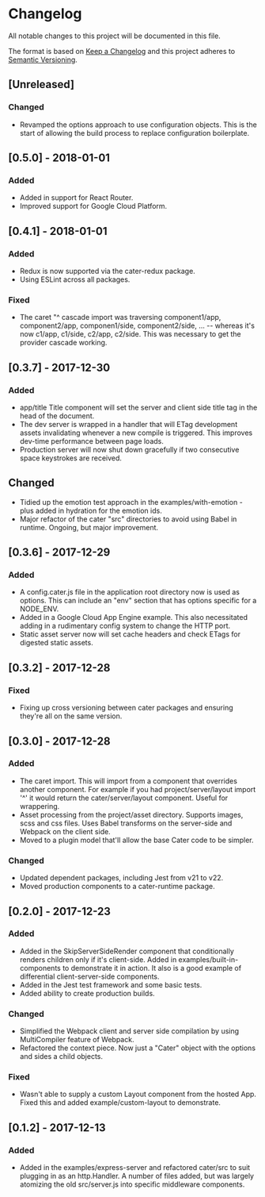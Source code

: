 # Changelog

All notable changes to this project will be documented in this file.

The format is based on [Keep a Changelog](http://keepachangelog.com/en/1.0.0/)
and this project adheres to [Semantic Versioning](http://semver.org/spec/v2.0.0.html).

## [Unreleased]

### Changed

* Revamped the options approach to use configuration objects. This is the start of allowing the build process to replace configuration boilerplate.

## [0.5.0] - 2018-01-01

### Added

* Added in support for React Router.
* Improved support for Google Cloud Platform.

## [0.4.1] - 2018-01-01

### Added

* Redux is now supported via the cater-redux package.
* Using ESLint across all packages.

### Fixed

* The caret "^ cascade import was traversing component1/app, component2/app, componen1/side, component2/side, ... -- whereas it's now c1/app, c1/side, c2/app, c2/side. This was necessary to get the provider cascade working.

## [0.3.7] - 2017-12-30

### Added

* app/title Title component will set the server and client side title tag in the head of the document.
* The dev server is wrapped in a handler that will ETag development assets invalidating whenever a new compile is triggered. This improves dev-time performance between page loads.
* Production server will now shut down gracefully if two consecutive space keystrokes are received.

## Changed

* Tidied up the emotion test approach in the examples/with-emotion - plus added in hydration for the emotion ids.
* Major refactor of the cater "src" directories to avoid using Babel in runtime. Ongoing, but major improvement.

## [0.3.6] - 2017-12-29

### Added

* A config.cater.js file in the application root directory now is used as options. This can include an "env" section that has options specific for a NODE_ENV.
* Added in a Google Cloud App Engine example. This also necessitated adding in a rudimentary config system to change the HTTP port.
* Static asset server now will set cache headers and check ETags for digested static assets.

## [0.3.2] - 2017-12-28

### Fixed

* Fixing up cross versioning between cater packages and ensuring they're all on the same version.

## [0.3.0] - 2017-12-28

### Added

* The caret import. This will import from a component that overrides another component. For example if you had project/server/layout import '^' it would return the cater/server/layout component. Useful for wrappering.
* Asset processing from the project/asset directory. Supports images, scss and css files. Uses Babel transforms on the server-side and Webpack on the client side.
* Moved to a plugin model that'll allow the base Cater code to be simpler.

### Changed

* Updated dependent packages, including Jest from v21 to v22.
* Moved production components to a cater-runtime package.

## [0.2.0] - 2017-12-23

### Added

* Added in the SkipServerSideRender component that conditionally renders children only if it's client-side. Added in examples/built-in-components to demonstrate it in action. It also is a good example of differential client-server-side components.
* Added in the Jest test framework and some basic tests.
* Added ability to create production builds.

### Changed

* Simplified the Webpack client and server side compilation by using MultiCompiler feature of Webpack.
* Refactored the context piece. Now just a "Cater" object with the options and sides a child objects.

### Fixed

* Wasn't able to supply a custom Layout component from the hosted App. Fixed this and added example/custom-layout to demonstrate.

## [0.1.2] - 2017-12-13

### Added

* Added in the examples/express-server and refactored cater/src to suit plugging in as an http.Handler. A number of files added, but was largely atomizing the old src/server.js into specific middleware components.
